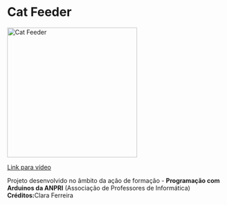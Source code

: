 # Cat Feeder

<a href="https://youtu.be/3zEL_QVknb4">
<img width="300" src="https://img.youtube.com/vi/3zEL_QVknb4/0.jpg" alt="Cat Feeder"/>
  <p>Link para vídeo</p>
</a>
<p>
  Projeto desenvolvido no âmbito da ação de formação - <b>Programação com Arduinos da ANPRI</b> (Associação de Professores de Informática)<br>
  <b>Créditos:</b>Clara Ferreira
</p>
